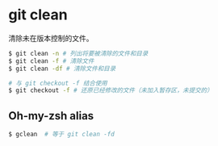 # git clean
清除未在版本控制的文件。
```bash
$ git clean -n # 列出将要被清除的文件和目录
$ git clean -f # 清除文件
$ git clean -df # 清除文件和目录

# 与 git checkout -f 结合使用
$ git checkout -f # 还原已经修改的文件（未加入暂存区，未提交的）
```
## Oh-my-zsh alias
```sh
$ gclean  # 等于 git clean -fd
```
